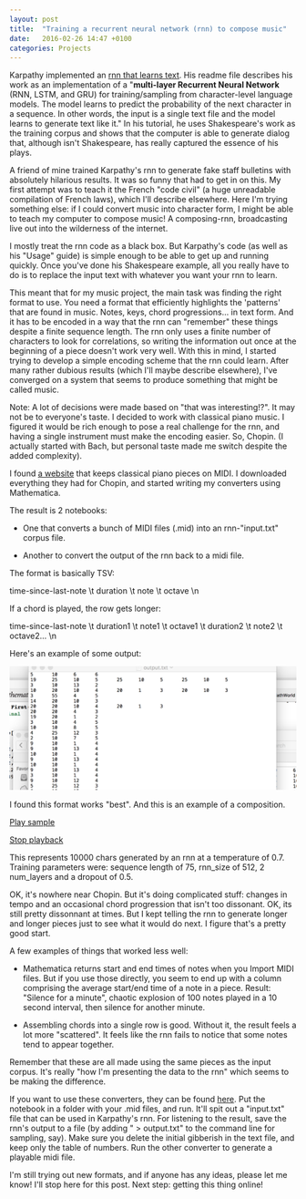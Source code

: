 ```yaml
---
layout: post
title:  "Training a recurrent neural network (rnn) to compose music"
date:   2016-02-26 14:47 +0100
categories: Projects
---
```


Karpathy implemented an [rnn that learns text]. His readme file describes his work as an implementation of a
"**multi-layer Recurrent Neural Network** (RNN, LSTM, and GRU) for training/sampling from character-level language models. 
The model learns to predict the probability of the next character in a sequence. 
In other words, the input is a single text file and the model learns to generate text like it."
In his tutorial, he uses Shakespeare's work as the training corpus and shows that the computer is able to generate dialog that, 
although isn't Shakespeare, has really captured the essence of his plays.

A friend of mine trained Karpathy's rnn to generate fake staff bulletins with absolutely hilarious results. 
It was so funny that had to get in on this. My first attempt was to teach it the French "code civil" 
(a huge unreadable compilation of French laws), which I'll describe elsewhere.
Here I'm trying something else: if I could convert music into character form, 
I might be able to teach my computer to compose music! A composing-rnn, broadcasting live out into the wilderness of the internet.

I mostly treat the rnn code as a black box. But Karpathy's code (as well as his "Usage" guide) is simple enough to be able to get up and running quickly.
Once you've done his Shakespeare example, all you really have to do is to replace the input text with whatever you want your rnn to learn.
 
This meant that for my music project, the main task was finding the right format to use. 
You need a format that efficiently highlights the 'patterns' that are found in music. Notes, keys, chord progressions...
in text form. And it has to be encoded in a way that the rnn can "remember" these things despite a finite sequence length.
The rnn only uses a finite number of characters to look for correlations, so writing the information out once at the beginning of a piece doesn't work very well.
With this in mind, I started trying to develop a simple encoding scheme that the rnn could learn. 
After many rather dubious results (which I'll maybe describe elsewhere), 
I've converged on a system that seems to produce something that might be called music.

Note: A lot of decisions were made based on "that was interesting!?". It may not be to everyone's taste.
I decided to work with classical piano music. I figured it would be rich enough to pose a real challenge for the rnn, 
and having a single instrument must make the encoding easier.
So, Chopin. (I actually started with Bach, but personal taste made me switch despite the added complexity).

I found [a website] that keeps classical piano pieces on MIDI. I downloaded everything they had for Chopin, and started 
writing my converters using Mathematica.

The result is 2 notebooks:
 
- One that converts a bunch of MIDI files (.mid) into an rnn-"input.txt" corpus file.

- Another to convert the output of the rnn back to a midi file.

The format is basically TSV:

time-since-last-note \t duration \t note \t octave \n

If a chord is played, the row gets longer:

time-since-last-note \t duration1 \t note1 \t octave1 \t duration2 \t note2 \t octave2... \n

Here's an example of some output:

![example](/photos/outputtxtexample.png)

I found this format works "best". And this is an example of a composition.

<script type='text/javascript' src='http://midijs.net/lib/midi.js'>
</script>
<a href="#" onClick="MIDIjs.play('../../../../midi/output2.mid');">Play sample</a>

<a href="#" onClick="MIDIjs.stop();">Stop playback</a>

This represents 10000 chars generated by an rnn at a temperature of 0.7. 
Training parameters were: sequence length of 75, rnn_size of 512, 2 num_layers and a dropout of 0.5.

OK, it's nowhere near Chopin. But it's doing complicated stuff: 
changes in tempo and an occasional chord progression that isn't too dissonant. OK, its still pretty dissonnant at times.
But I kept telling the rnn to generate longer and longer pieces just to see what it would do next.
I figure that's a pretty good start.

A few examples of things that worked less well:
 
- Mathematica returns start and end times of notes when you Import MIDI files. But if you use those directly, you seem to end up with a column
comprising the average start/end time of a note in a piece. 
Result: "Silence for a minute", chaotic explosion of 100 notes played in a 10 second interval, then silence for another minute.

- Assembling chords into a single row is good. Without it, the result feels a lot more "scattered". 
It feels like the rnn fails to notice that some notes tend to appear together. 

Remember that these are all made using the same pieces as the input corpus. 
It's really "how I'm presenting the data to the rnn" which seems to be making the difference. 

If you want to use these converters, they can be found [here]. Put the notebook in a folder with your .mid files, and run.
It'll spit out a "input.txt" file that can be used in Karpathy's rnn. For listening to the result, save the rnn's output to a file 
(by adding " > output.txt" to the command line for sampling, say). 
Make sure you delete the initial gibberish in the text file, and keep only the table of numbers.
Run the other converter to generate a playable midi file.

I'm still trying out new formats, and if anyone has any ideas, please let me know!
I'll stop here for this post. Next step: getting this thing online!


[rnn that learns text]: https://github.com/karpathy/char-rnn
[a website]: http://www.piano-midi.de/chopin.htm
[here]: https://github.com/Stok/Chopino
